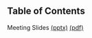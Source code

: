 Table of Contents
---
Meeting Slides [(pptx)](ICPC%20NAQ%20Presentation.pptx) [(pdf)](ICPC%20NAQ%20Presentation.pdf)


